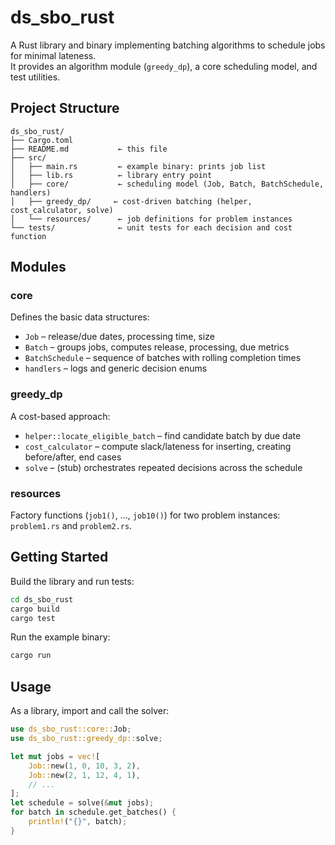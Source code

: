 # ds_sbo_rust

A Rust library and binary implementing batching algorithms to schedule jobs for minimal lateness.  
It provides an algorithm module (`greedy_dp`), a core scheduling model, and test utilities.

## Project Structure

```
ds_sbo_rust/
├── Cargo.toml
├── README.md           ← this file
├── src/
│   ├── main.rs         ← example binary: prints job list
│   ├── lib.rs          ← library entry point
│   ├── core/           ← scheduling model (Job, Batch, BatchSchedule, handlers)
│   ├── greedy_dp/     ← cost-driven batching (helper, cost_calculator, solve)
│   └── resources/      ← job definitions for problem instances
└── tests/              ← unit tests for each decision and cost function
```

## Modules

### core  
Defines the basic data structures:
- `Job` – release/due dates, processing time, size  
- `Batch` – groups jobs, computes release, processing, due metrics  
- `BatchSchedule` – sequence of batches with rolling completion times  
- `handlers` – logs and generic decision enums  

### greedy_dp  
A cost-based approach:
- `helper::locate_eligible_batch` – find candidate batch by due date  
- `cost_calculator` – compute slack/lateness for inserting, creating before/after, end cases  
- `solve` – (stub) orchestrates repeated decisions across the schedule  

### resources  
Factory functions (`job1()`, …, `job10()`) for two problem instances: `problem1.rs` and `problem2.rs`.

## Getting Started

Build the library and run tests:

```bash
cd ds_sbo_rust
cargo build
cargo test
```

Run the example binary:

```bash
cargo run
```

## Usage

As a library, import and call the solver:

```rust
use ds_sbo_rust::core::Job;
use ds_sbo_rust::greedy_dp::solve;

let mut jobs = vec![
    Job::new(1, 0, 10, 3, 2),
    Job::new(2, 1, 12, 4, 1),
    // ...
];
let schedule = solve(&mut jobs);
for batch in schedule.get_batches() {
    println!("{}", batch);
}
```